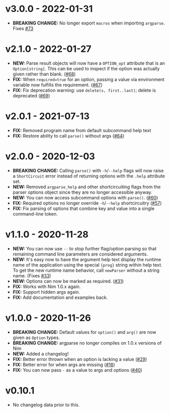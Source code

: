 # v3.0.0 - 2022-01-31

- **BREAKING CHANGE:** No longer export `macros` when importing `argparse`. Fixes [#73](https://github.com/iffy/nim-argparse/issues/73)

# v2.1.0 - 2022-01-27

- **NEW:** Parse result objects will now have a `OPTION_opt` attribute that is an `Option[string]`. This can be used to inspect if the option was actually given rather than blank. ([#68](https://github.com/iffy/nim-argparse/issues/68))
- **FIX:** When `required=true` for an option, passing a value via environment variable now fulfills the requirement. ([#67](https://github.com/iffy/nim-argparse/issues/67))
- **FIX:** Fix deprecation warning: use `delete(s, first..last)`; delete is deprecated ([#69](https://github.com/iffy/nim-argparse/issues/69))

# v2.0.1 - 2021-07-13

- **FIX:** Removed program name from default subcommand help text
- **FIX:** Restore ability to call `parse()` without args ([#64](https://github.com/iffy/nim-argparse/issues/64))

# v2.0.0 - 2020-12-03

- **BREAKING CHANGE:** Calling `parse()` with `-h`/`--help` flags will now raise a `ShortCircuit` error instead of returning options with the `.help` attribute set.
- **NEW:** Removed `argparse_help` and other shortcircuiting flags from the parser options object since they are no longer accessible anyway.
- **NEW:** You can now access subcommand options with `parse()`. ([#60](https://github.com/iffy/nim-argparse/issues/60))
- **FIX:** Required options no longer override `-h`/`--help` shortcircuitry ([#57](https://github.com/iffy/nim-argparse/issues/57))
- **FIX:** Fix parsing of options that combine key and value into a single command-line token.

# v1.1.0 - 2020-11-28

- **NEW:** You can now use `--` to stop further flag/option parsing so that remaining command line parameters are considered arguments.
- **NEW:** It's easy now to have the argument help text display the runtime name of the application using the special `{prog}` string within help text.  To get the new runtime name behavior, call `newParser` without a string name. (Fixes [#33](https://github.com/iffy/nim-argparse/issues/33))
- **NEW:** Options can now be marked as required. ([#31](https://github.com/iffy/nim-argparse/issues/31))
- **FIX:** Works with Nim 1.0.x again.
- **FIX:** Support hidden args again.
- **FIX:** Add documentation and examples back.

# v1.0.0 - 2020-11-26

- **BREAKING CHANGE:** Default values for `option()` and `arg()` are now given as `Option` types.
- **BREAKING CHANGE:** argparse no longer compiles on 1.0.x versions of Nim
- **NEW:** Added a changelog!
- **FIX:** Better error thrown when an option is lacking a value ([#29](https://github.com/iffy/nim-argparse/issues/29))
- **FIX:** Better error for when args are missing ([#18](https://github.com/iffy/nim-argparse/issues/18))
- **FIX:** You can now pass `-` as a value to args and options ([#40](https://github.com/iffy/nim-argparse/issues/40))

# v0.10.1

- No changelog data prior to this.
